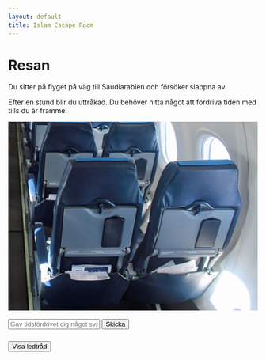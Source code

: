 ```yaml
---
layout: default
title: Islam Escape Room
---
```


# Resan 
Du sitter på flyget på väg till Saudiarabien och försöker slappna av. 

Efter en stund blir du uttråkad. Du behöver hitta något att fördriva tiden med tills du är framme. 

<!-- Image map from https://www.image-map.net/ -->
<img src="/assets/images/seat.jpg" usemap="#seat" alt="Kan det finnas något i facken?"
     width="580" height="382" style="width:580px; height:382px;">

<map name="seat">
  <!-- Stolsfack 1 -->
  <area alt="Stolsfack 1" title="Stolsfack 1" href="#"
        coords="136,281,250,329" shape="rect" onclick="showImage('/assets/images/menu.jpg')">

  <!-- Stolsfack 2 -->
  <area alt="Stolsfack 2" title="Stolsfack 2" href="#"
        coords="335,267,459,317" shape="rect" onclick="showImage('/assets/images/islam/maze.png')">
</map>

<!-- Popup-container (dold som standard) -->
<div id="popup" style="display:none; position:fixed; top:0; left:0; width:100%; height:100%;
     background:rgba(0,0,0,0.8); text-align:center; z-index:9999;">
  <span onclick="closePopup()" 
        style="color:white; font-size:30px; position:absolute; top:20px; right:30px; cursor:pointer;">&times;</span>
  <img id="popupImg" src="" alt="Bild" style="max-width:90%; max-height:90%; margin-top:50px;">
</div>

<script>
function showImage(imgPath) {
  document.getElementById('popupImg').src = imgPath;
  document.getElementById('popup').style.display = 'block';
}

function closePopup() {
  document.getElementById('popup').style.display = 'none';
}

// Bonus: gör så att man kan stänga genom att klicka på bakgrunden
document.getElementById('popup').addEventListener('click', function(e) {
  if (e.target.id === 'popup') {
    closePopup();
  }
});
</script>



<!-- Frågebox som kräver rätt svar för att länken vidare ska fungera - svar Base64-->
<input type="text" id="answer" placeholder="Gav tidsfördrivet dig något svar?">
<button onclick="checkAnswer()">Skicka</button>

<p id="message"></p>
<a href="islam-rum2.html" id="nextLink" style="display:none;">Gå vidare!</a>

<script>
const correctHash = "cmFtYWRhbg=="; 

function checkAnswer() {
    var userAnswer = document.getElementById('answer').value.trim().toLowerCase();
    var message = document.getElementById('message');
    var nextLink = document.getElementById('nextLink');

    
    var userHash = btoa(userAnswer);

    if(userHash === correctHash) {
        message.textContent = "Rätt! Du kan gå vidare.";
        nextLink.style.display = 'inline';
    } else {
        message.textContent = "Fel svar, försök igen!";
        nextLink.style.display = 'none';
    }
}
</script>


<!-- Ledtrådsruta -->
<button onclick="toggleClue()" style="margin:10px 0;">Visa ledtråd</button>

<p id="clue" style="display:none; background:#f0f0f0; padding:10px; border-radius:5px;">
Har du klickat på stolsfacken? Hitta rätt väg genom labyrinten och bilda ett ord av bokstäverna du passerar.

</p>

<script>
function toggleClue() {
  var clue = document.getElementById('clue');
  if(clue.style.display === 'none') {
    clue.style.display = 'block';
  } else {
    clue.style.display = 'none';
  }
}
</script>